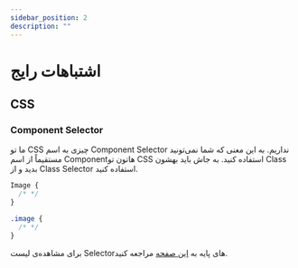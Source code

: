 ```yaml
---
sidebar_position: 2
description: ""
---
```


# اشتباهات رایج

## CSS

### Component Selector

ما تو CSS چیزی به اسم Component Selector نداریم.
به این معنی که شما نمی‌تونید مستقیماً از اسم Componentهاتون تو CSS استفاده کنید.
به جاش باید بهشون Class بدید و از Class Selector استفاده کنید.

```css title="❌ Wrong Code"
Image {
  /* */
}
```

```css title="✅ Correct Code"
.image {
  /* */
}
```

برای مشاهده‌ی لیست Selectorهای پایه به
[این صفحه](https://developer.mozilla.org/en-US/docs/Learn_web_development/Core/Styling_basics/Basic_selectors)
مراجعه کنید.

